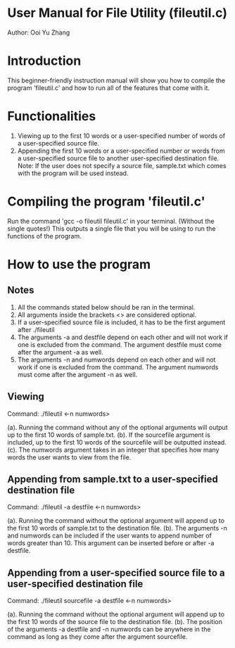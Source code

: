 # User Manual for File Utility (fileutil.c)
Author: Ooi Yu Zhang

# Introduction
This beginner-friendly instruction manual will show you how to compile the program 'fileutil.c' and how to run all of the features that come with it.

# Functionalities
1. Viewing up to the first 10 words or a user-specified number of words of a user-specified source file.
2. Appending the first 10 words or a user-specified number or words from a user-specified source file to another user-specified  destination file.
Note: If the user does not specify a source file, sample.txt which comes with the program will be used instead.

# Compiling the program 'fileutil.c'
Run the command 'gcc -o fileutil fileutil.c' in your terminal. (Without the single quotes!)
This outputs a single file that you will be using to run the functions of the program.

# How to use the program

## Notes
1. All the commands stated below should be ran in the terminal.
2. All arguments inside the brackets <> are considered optional.
3. If a user-specified source file is included, it has to be the first argument after ./fileutil
4. The arguments -a and destfile depend on each other and will not work if one is excluded from the command. The argument destfile must come after the argument -a as well.
5. The arguments -n and numwords depend on each other and will not work if one is excluded from the command. The argument numwords must come after the argument -n as well.

## Viewing
Command: ./fileutil <sourcefile> <-n numwords>

(a). Running the command without any of the optional arguments will output up to the first 10 words of sample.txt.
(b). If the sourcefile argument is included, up to the first 10 words of the sourcefile will be outputted instead.
(c). The numwords argument takes in an integer that specifies how many words the user wants to view from the file.
     
## Appending from sample.txt to a user-specified destination file
Command: ./fileutil -a destfile <-n numwords>

(a). Running the command without the optional argument will append up to the first 10 words of sample.txt to the destination    file.
(b). The arguments -n and numwords can be included if the user wants to append number of words greater than 10. This argument can be inserted before or after -a destfile.

## Appending from a user-specified source file to a user-specified destination file
Command: ./fileutil sourcefile -a destfile <-n numwords>

(a). Running the command without the optional argument will append up to the first 10 words of the source file to the destination file.
(b). The position of the arguments -a destfile and -n numwords can be anywhere in the command as long as they come after the argument sourcefile.
